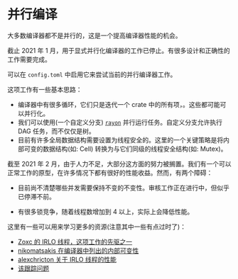 # 并行编译

大多数编译器都不是并行的，这是一个提高编译器性能的机会。

截止<!-- date: 2021-01 --> 2021 年 1 月，用于显式并行化编译器的工作已停止。有很多设计和正确性的工作需要完成。

可以在 `config.toml` 中启用它来尝试当前的并行编译器工作。

这项工作有一些基本思路：

- 编译器中有很多循环，它们只是迭代一个 crate 中的所有项，。这些都可能可以并行化。
- 我们可以使用(一个自定义分支) [`rayon`] 并行运行任务。自定义分支允许执行 DAG 任务，而不仅仅是树。
- 目前有许多全局数据结构需要设置为线程安全的。这里的一个关键策略是将内部可变的数据结构(如: Cell) 转换为与它们同级的线程安全结构(如: Mutex)。

[`rayon`]: https://crates.io/crates/rayon

截至<!-- date: 2021-02 --> 2021 年 2 月，由于人力不足，大部分这方面的努力被搁置。我们有一个可以正常工作的原型，在许多情况下都有很好的性能收益。然而，有两个障碍：

- 目前尚不清楚哪些并发需要保持不变的不变性。审核工作正在进行中，但似乎已停滞不前。

- 有很多锁竞争，随着线程数增加到 4 以上，实际上会降低性能。

这里有一些可以用来学习更多的资源(注意其中一些有点过时了)：

- [Zoxc 的 IRLO 线程，这项工作的先驱之一][irlo0]
- [nikomatsakis 在编译器中列出的内部可变性][imlist]
- [alexchricton 关于 IRLO 线程的性能][irlo1]
- [该跟踪问题][tracking]

[irlo0]: https://internals.rust-lang.org/t/parallelizing-rustc-using-rayon/6606
[imlist]: https://github.com/nikomatsakis/rustc-parallelization/blob/master/interior-mutability-list.md
[irlo1]: https://internals.rust-lang.org/t/help-test-parallel-rustc/11503
[tracking]: https://github.com/rust-lang/rust/issues/48685
